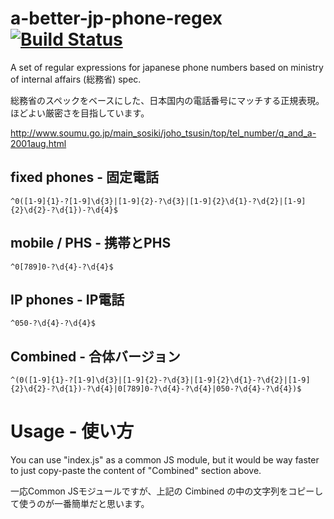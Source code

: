 a-better-jp-phone-regex  [![Build Status](https://travis-ci.org/sakatam/a-better-jp-phone-regex.png)](https://travis-ci.org/sakatam/a-better-jp-phone-regex)
=======================

A set of regular expressions for japanese phone numbers based on ministry of internal affairs (総務省) spec.

総務省のスペックをベースにした、日本国内の電話番号にマッチする正規表現。ほどよい厳密さを目指しています。

http://www.soumu.go.jp/main_sosiki/joho_tsusin/top/tel_number/q_and_a-2001aug.html

## fixed phones - 固定電話 ##
    ^0([1-9]{1}-?[1-9]\d{3}|[1-9]{2}-?\d{3}|[1-9]{2}\d{1}-?\d{2}|[1-9]{2}\d{2}-?\d{1})-?\d{4}$

## mobile / PHS - 携帯とPHS ##
    ^0[789]0-?\d{4}-?\d{4}$

## IP phones - IP電話 ##
    ^050-?\d{4}-?\d{4}$

## Combined - 合体バージョン ##
    ^(0([1-9]{1}-?[1-9]\d{3}|[1-9]{2}-?\d{3}|[1-9]{2}\d{1}-?\d{2}|[1-9]{2}\d{2}-?\d{1})-?\d{4}|0[789]0-?\d{4}-?\d{4}|050-?\d{4}-?\d{4})$


Usage - 使い方
=============

You can use "index.js" as a common JS module, but it would be way faster to just copy-paste the content of "Combined" section above.

一応Common JSモジュールですが、上記の Cimbined の中の文字列をコピーして使うのが一番簡単だと思います。
